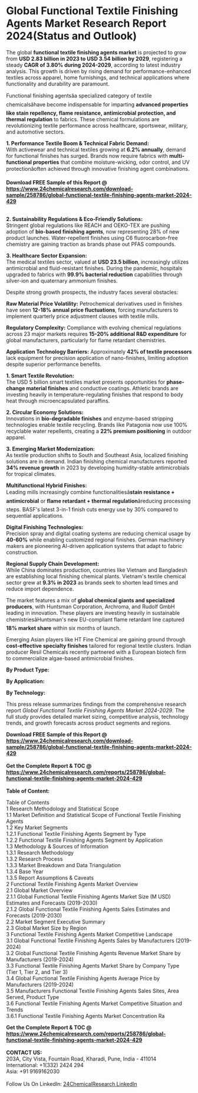<h1>Global Functional Textile Finishing Agents Market Research Report 2024(Status and Outlook)</h1><p>The global <strong>functional textile finishing agents market</strong> is projected to grow from <strong>USD 2.83 billion in 2023 to USD 3.54 billion by 2029</strong>, registering a steady <strong>CAGR of 3.80% during 2024-2029</strong>, according to latest industry analysis. This growth is driven by rising demand for performance-enhanced textiles across apparel, home furnishings, and technical applications where functionality and durability are paramount.</p><p>Functional finishing agentsâa specialized category of textile chemicalsâhave become indispensable for imparting <strong>advanced properties like stain repellency, flame resistance, antimicrobial protection, and thermal regulation</strong> to fabrics. These chemical formulations are revolutionizing textile performance across healthcare, sportswear, military, and automotive sectors.</p><p><strong>1. Performance Textile Boom &amp; Technical Fabric Demand:</strong><br>
With activewear and technical textiles growing at <strong>6.2% annually</strong>, demand for functional finishes has surged. Brands now require fabrics with <strong>multi-functional properties</strong> that combine moisture-wicking, odor control, and UV protectionâoften achieved through innovative finishing agent combinations.</p><div><b>Download FREE Sample of this Report @ 
            <a href="https://www.24chemicalresearch.com/download-sample/258786/global-functional-textile-finishing-agents-market-2024-429">
            https://www.24chemicalresearch.com/download-sample/258786/global-functional-textile-finishing-agents-market-2024-429</a></b></div><br><p><strong>2. Sustainability Regulations &amp; Eco-Friendly Solutions:</strong><br>
Stringent global regulations like REACH and OEKO-TEX are pushing adoption of <strong>bio-based finishing agents</strong>, now representing 28% of new product launches. Water-repellent finishes using C6 fluorocarbon-free chemistry are gaining traction as brands phase out PFAS compounds.</p><p><strong>3. Healthcare Sector Expansion:</strong><br>
The medical textiles sector, valued at <strong>USD 23.5 billion</strong>, increasingly utilizes antimicrobial and fluid-resistant finishes. During the pandemic, hospitals upgraded to fabrics with <strong>99.9% bacterial reduction</strong> capabilities through silver-ion and quaternary ammonium finishes.</p><p>Despite strong growth prospects, the industry faces several obstacles:</p><p><strong>Raw Material Price Volatility:</strong> Petrochemical derivatives used in finishes have seen <strong>12-18% annual price fluctuations</strong>, forcing manufacturers to implement quarterly price adjustment clauses with textile mills.</p><p><strong>Regulatory Complexity:</strong> Compliance with evolving chemical regulations across 23 major markets requires <strong>15-20% additional R&amp;D expenditure</strong> for global manufacturers, particularly for flame retardant chemistries.</p><p><strong>Application Technology Barriers:</strong> Approximately <strong>42% of textile processors</strong> lack equipment for precision application of nano-finishes, limiting adoption despite superior performance benefits.</p><p><strong>1. Smart Textile Revolution:</strong><br>
The USD 5 billion smart textiles market presents opportunities for <strong>phase-change material finishes</strong> and conductive coatings. Athletic brands are investing heavily in temperature-regulating finishes that respond to body heat through microencapsulated paraffins.</p><p><strong>2. Circular Economy Solutions:</strong><br>
Innovations in <strong>bio-degradable finishes</strong> and enzyme-based stripping technologies enable textile recycling. Brands like Patagonia now use 100% recyclable water repellents, creating a <strong>22% premium positioning</strong> in outdoor apparel.</p><p><strong>3. Emerging Market Modernization:</strong><br>
As textile production shifts to South and Southeast Asia, localized finishing solutions are in demand. Indian finishing chemical manufacturers reported <strong>34% revenue growth</strong> in 2023 by developing humidity-stable antimicrobials for tropical climates.</p><p><strong>Multifunctional Hybrid Finishes:</strong><br>
	Leading mills increasingly combine functionalitiesâ<strong>stain resistance + antimicrobial</strong> or <strong>flame retardant + thermal regulation</strong>âreducing processing steps. BASF's latest 3-in-1 finish cuts energy use by 30% compared to sequential applications.</p><p><strong>Digital Finishing Technologies:</strong><br>
	Precision spray and digital coating systems are reducing chemical usage by <strong>40-60%</strong> while enabling customized regional finishes. German machinery makers are pioneering AI-driven application systems that adapt to fabric construction.</p><p><strong>Regional Supply Chain Development:</strong><br>
	While China dominates production, countries like Vietnam and Bangladesh are establishing local finishing chemical plants. Vietnam's textile chemical sector grew at <strong>9.3% in 2023</strong> as brands seek to shorten lead times and reduce import dependence.</p><p>The market features a mix of <strong>global chemical giants and specialized producers</strong>, with Huntsman Corporation, Archroma, and Rudolf GmbH leading in innovation. These players are investing heavily in sustainable chemistriesâHuntsman's new EU-compliant flame retardant line captured <strong>18% market share</strong> within six months of launch.</p><p>Emerging Asian players like HT Fine Chemical are gaining ground through <strong>cost-effective specialty finishes</strong> tailored for regional textile clusters. Indian producer Resil Chemicals recently partnered with a European biotech firm to commercialize algae-based antimicrobial finishes.</p><p><strong>By Product Type:</strong></p><p><strong>By Application:</strong></p><p><strong>By Technology:</strong></p><p>This press release summarizes findings from the comprehensive research report <em>Global Functional Textile Finishing Agents Market 2024-2029</em>. The full study provides detailed market sizing, competitive analysis, technology trends, and growth forecasts across product segments and regions.</p><div><b>Download FREE Sample of this Report @ 
            <a href="https://www.24chemicalresearch.com/download-sample/258786/global-functional-textile-finishing-agents-market-2024-429">
            https://www.24chemicalresearch.com/download-sample/258786/global-functional-textile-finishing-agents-market-2024-429</a></b></div><br><div><b>Get the Complete Report & TOC @ 
            <a href="https://www.24chemicalresearch.com/reports/258786/global-functional-textile-finishing-agents-market-2024-429">
            https://www.24chemicalresearch.com/reports/258786/global-functional-textile-finishing-agents-market-2024-429</a></b></div><br>
            <b>Table of Content:</b><p>Table of Contents<br />
1 Research Methodology and Statistical Scope<br />
1.1 Market Definition and Statistical Scope of Functional Textile Finishing Agents<br />
1.2 Key Market Segments<br />
1.2.1 Functional Textile Finishing Agents Segment by Type<br />
1.2.2 Functional Textile Finishing Agents Segment by Application<br />
1.3 Methodology & Sources of Information<br />
1.3.1 Research Methodology<br />
1.3.2 Research Process<br />
1.3.3 Market Breakdown and Data Triangulation<br />
1.3.4 Base Year<br />
1.3.5 Report Assumptions & Caveats<br />
2 Functional Textile Finishing Agents Market Overview<br />
2.1 Global Market Overview<br />
2.1.1 Global Functional Textile Finishing Agents Market Size (M USD) Estimates and Forecasts (2019-2030)<br />
2.1.2 Global Functional Textile Finishing Agents Sales Estimates and Forecasts (2019-2030)<br />
2.2 Market Segment Executive Summary<br />
2.3 Global Market Size by Region<br />
3 Functional Textile Finishing Agents Market Competitive Landscape<br />
3.1 Global Functional Textile Finishing Agents Sales by Manufacturers (2019-2024)<br />
3.2 Global Functional Textile Finishing Agents Revenue Market Share by Manufacturers (2019-2024)<br />
3.3 Functional Textile Finishing Agents Market Share by Company Type (Tier 1, Tier 2, and Tier 3)<br />
3.4 Global Functional Textile Finishing Agents Average Price by Manufacturers (2019-2024)<br />
3.5 Manufacturers Functional Textile Finishing Agents Sales Sites, Area Served, Product Type<br />
3.6 Functional Textile Finishing Agents Market Competitive Situation and Trends<br />
3.6.1 Functional Textile Finishing Agents Market Concentration Ra</p><div><b>Get the Complete Report & TOC @ 
            <a href="https://www.24chemicalresearch.com/reports/258786/global-functional-textile-finishing-agents-market-2024-429">
            https://www.24chemicalresearch.com/reports/258786/global-functional-textile-finishing-agents-market-2024-429</a></b></div><br><b>CONTACT US:</b><br>
            203A, City Vista, Fountain Road, Kharadi, Pune, India - 411014<br>
            International: +1(332) 2424 294<br>
            Asia: +91 9169162030 <br><br>
            Follow Us On LinkedIn: <a href="https://www.linkedin.com/company/24chemicalresearch/">24ChemicalResearch LinkedIn</a>